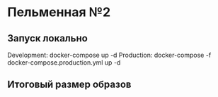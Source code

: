# Пельменная №2

## Запуск локально

Development: docker-compose up -d
Production: docker-compose -f docker-compose.production.yml up -d

## Итоговый размер образов




